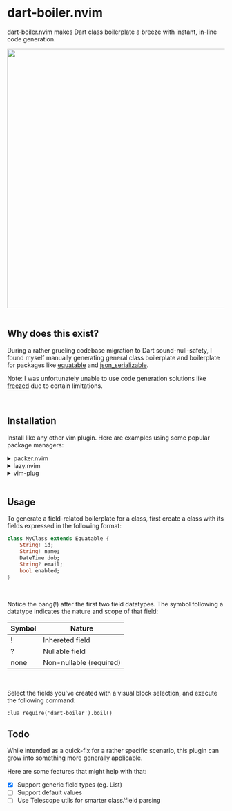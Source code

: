 # dart-boiler.nvim

dart-boiler.nvim makes Dart class boilerplate a breeze with instant, in-line code generation.

<div align="center">
    
<img width="600" src="https://user-images.githubusercontent.com/7101404/231954108-f0a763d9-b51a-45b0-979b-d44ec29e9cbd.gif">
    
</div>
    
<BR>
    
## Why does this exist?

During a rather grueling codebase migration to Dart sound-null-safety, 
I found myself manually generating general class boilerplate and boilerplate for packages like [equatable][] and [json_serializable][].

Note: I was unfortunately unable to use code generation solutions like [freezed][] due to certain limitations.

[equatable]: https://pub.dev/packages/equatable
[json_serializable]: https://pub.dev/packages/json_serializable
[freezed]: https://pub.dev/packages/freezed

<BR>

## Installation

Install like any other vim plugin.
Here are examples using some popular package managers:

<details>
<summary>packer.nvim</summary>

```lua
use 'rafaelcolladojr/dart-boiler.nvim'
```
</details>

<details>
<summary>lazy.nvim</summary>

```lua
{
    'rafaelcolladojr/dart-boiler.nvim'
}
```
</details>

<details>
<summary>vim-plug</summary>
### vim-plug 

```lua
Plug 'rafaelcolladojr/dart-boiler.nvim'
```
</details>

<BR>

## Usage

To generate a field-related boilerplate for a class, first create a class with its fields expressed in the following format:

```dart
class MyClass extends Equatable {
    String! id;
    String! name;
    DateTime dob;
    String? email;
    bool enabled;
}
```

<BR>

Notice the bang(!) after the first two field datatypes.
The symbol following a datatype indicates the nature and scope of that field:

| Symbol | Nature |
| --- | --- |
| ! | Inhereted field |
| ? | Nullable field |
| none | Non-nullable (required) |


<BR>

Select the fields you've created with a visual block selection, and execute the following command:

```vimscript
:lua require('dart-boiler').boil()
```

## Todo

While intended as a quick-fix for a rather specific scenario, this plugin can grow into something more generally applicable.

Here are some features that might help with that:

- [x] Support generic field types (eg. List<T>)
- [ ] Support default values
- [ ] Use Telescope utils for smarter class/field parsing
